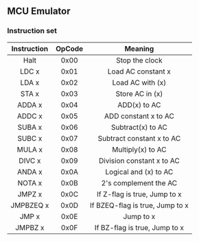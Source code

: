 ## MCU Emulator


### Instruction set
|Instruction|OpCode|Meaning|
|:---:|:---:|:---:|
Halt| 0x00|Stop the clock
LDC x|0x01|Load AC constant x
LDA x|0x02|Load AC with (x)
STA x|0x03|Store AC in (x)
ADDA x|0x04|ADD(x) to AC
ADDC x| 0x05|ADD constant x to AC
SUBA x|0x06|Subtract(x) to AC
SUBC x|0x07|Subtract constant x to AC
MULA x|0x08| Multiply(x) to AC
DIVC x|0x09| Division constant x to AC
ANDA x| 0x0A|Logical and (x) to AC
NOTA x|0x0B|2's complement the AC
JMPZ x|0x0C|If Z-flag is true, Jump to x
JMPBZEQ x|0x0D|If BZEQ-flag is true, Jump to x
JMP x| 0x0E| Jump to x
JMPBZ x|0x0F| If BZ-flag is true, Jump to x
